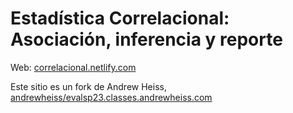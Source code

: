 
<!-- README.md is generated from README.qmd. Please edit that file -->

# Estadística Correlacional: Asociación, inferencia y reporte

Web: [correlacional.netlify.com](https://correlacional.netlify.app)

Este sitio es un fork de Andrew Heiss, [andrewheiss/evalsp23.classes.andrewheiss.com](https://github.com/andrewheiss/evalsp23.classes.andrewheiss.com)


<!--START_SECTION:activity-->
